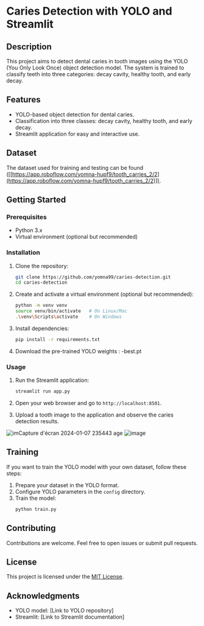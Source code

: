 
# Caries Detection with YOLO and Streamlit

## Description

This project aims to detect dental caries in tooth images using the YOLO (You Only Look Once) object detection model. The system is trained to classify teeth into three categories: decay cavity, healthy tooth, and early decay.

## Features

- YOLO-based object detection for dental caries.
- Classification into three classes: decay cavity, healthy tooth, and early decay.
- Streamlit application for easy and interactive use.
## Dataset

The dataset used for training and testing can be found ([[https://app.roboflow.com/yomna-hupf9/tooth_carries_2/2](https://app.roboflow.com/yomna-hupf9/tooth_carries_2/2)]).

## Getting Started

### Prerequisites

- Python 3.x
- Virtual environment (optional but recommended)

### Installation

1. Clone the repository:
    ```bash
    git clone https://github.com/yomna99/caries-detection.git
    cd caries-detection
    ```

2. Create and activate a virtual environment (optional but recommended):
    ```bash
    python -m venv venv
    source venv/bin/activate   # On Linux/Mac
    .\venv\Scripts\activate    # On Windows
    ```

3. Install dependencies:
    ```bash
    pip install -r requirements.txt
    ```

4. Download the pre-trained YOLO weights :
    -best.pt

### Usage

1. Run the Streamlit application:
    ```bash
    streamlit run app.py
    ```

2. Open your web browser and go to `http://localhost:8501`.
   
3. Upload a tooth image to the application and observe the caries detection results.

![im![Capture d'écran 2024-01-07 235443](https://github.com/yomna99/decay_cavity_detection/assets/114284730/6a1e2531-8a19-4f03-b46e-85033b53147e)
age](https://github.com/yomna99/decay_cavity_detection/assets/114284730/0c252403-7714-4a0b-b461-987a2e1dee10)
![image](https://github.com/yomna99/decay_cavity_detection/assets/114284730/2668d091-ad29-4a23-b403-d2069f92aef2)



## Training

If you want to train the YOLO model with your own dataset, follow these steps:

1. Prepare your dataset in the YOLO format.
2. Configure YOLO parameters in the `config` directory.
3. Train the model:
    ```bash
    python train.py
    ```

## Contributing

Contributions are welcome. Feel free to open issues or submit pull requests.

## License

This project is licensed under the [MIT License](LICENSE).

## Acknowledgments

- YOLO model: [Link to YOLO repository]
- Streamlit: [Link to Streamlit documentation]

